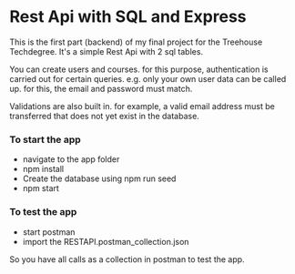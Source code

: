 # Rest Api with SQL and Express
 This is the first part (backend) of my final project for the Treehouse Techdegree. It's a simple Rest Api with 2 sql tables. 

You can create users and courses. for this purpose, authentication is carried out for certain queries. e.g. only your own user data can be called up. for this, the email and password must match.

Validations are also built in. for example, a valid email address must be transferred that does not yet exist in the database.

### To start the app
- navigate to the app folder
- npm install
- Create the database using npm run seed
- npm start

### To test the app
- start postman
- import the RESTAPI.postman_collection.json

So you have all calls as a collection in postman to test the app.
